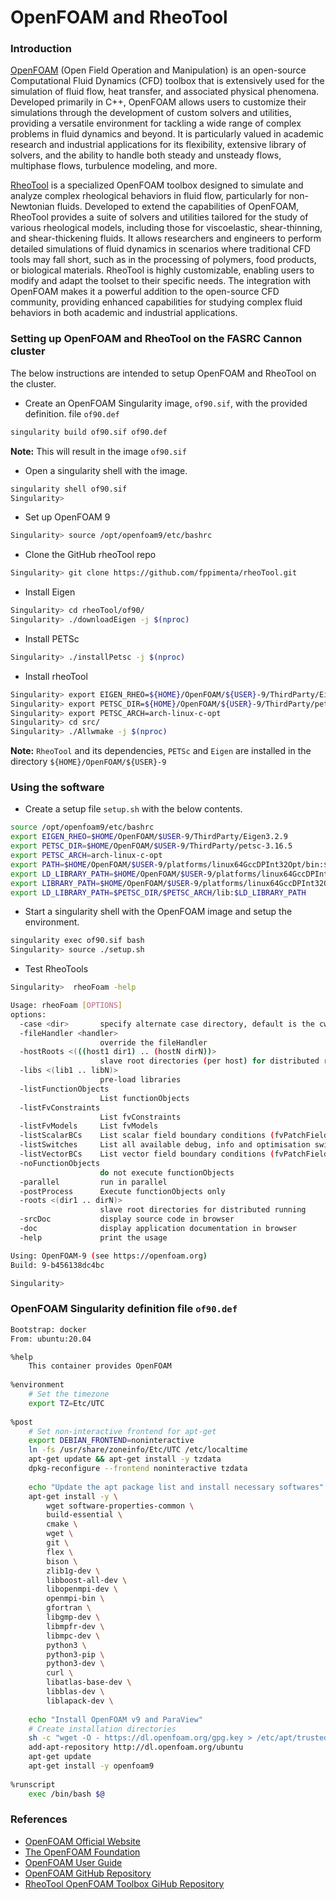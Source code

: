 # OpenFOAM and RheoTool

### Introduction

[OpenFOAM](https://www.openfoam.com/) (Open Field Operation and Manipulation) is an open-source Computational Fluid Dynamics (CFD) toolbox that is extensively used for the simulation of fluid flow, heat transfer, and associated physical phenomena. Developed primarily in C++, OpenFOAM allows users to customize their simulations through the development of custom solvers and utilities, providing a versatile environment for tackling a wide range of complex problems in fluid dynamics and beyond. It is particularly valued in academic research and industrial applications for its flexibility, extensive library of solvers, and the ability to handle both steady and unsteady flows, multiphase flows, turbulence modeling, and more.

[RheoTool](https://github.com/fppimenta/rheoTool) is a specialized OpenFOAM toolbox designed to simulate and analyze complex rheological behaviors in fluid flow, particularly for non-Newtonian fluids. Developed to extend the capabilities of OpenFOAM, RheoTool provides a suite of solvers and utilities tailored for the study of various rheological models, including those for viscoelastic, shear-thinning, and shear-thickening fluids. It allows researchers and engineers to perform detailed simulations of fluid dynamics in scenarios where traditional CFD tools may fall short, such as in the processing of polymers, food products, or biological materials. RheoTool is highly customizable, enabling users to modify and adapt the toolset to their specific needs. The integration with OpenFOAM makes it a powerful addition to the open-source CFD community, providing enhanced capabilities for studying complex fluid behaviors in both academic and industrial applications.

### Setting up OpenFOAM and RheoTool on the FASRC Cannon cluster

The below instructions are intended to setup OpenFOAM and RheoTool on the cluster.

* Create an OpenFOAM Singularity image, `of90.sif`,  with the provided definition. file `of90.def`

```bash
singularity build of90.sif of90.def
```
**Note:** This will result in the image `of90.sif`

* Open a singularity shell with the image.

```bash
singularity shell of90.sif
Singularity> 
```

* Set up OpenFOAM 9

```bash
Singularity> source /opt/openfoam9/etc/bashrc
```

* Clone the GitHub rheoTool repo 
```bash
Singularity> git clone https://github.com/fppimenta/rheoTool.git
```

*  Install Eigen

```bash
Singularity> cd rheoTool/of90/
Singularity> ./downloadEigen -j $(nproc)
```

* Install PETSc
```bash
Singularity> ./installPetsc -j $(nproc)
```

* Install rheoTool

```bash
Singularity> export EIGEN_RHEO=${HOME}/OpenFOAM/${USER}-9/ThirdParty/Eigen3.2.9
Singularity> export PETSC_DIR=${HOME}/OpenFOAM/${USER}-9/ThirdParty/petsc-3.16.5 
Singularity> export PETSC_ARCH=arch-linux-c-opt
Singularity> cd src/
Singularity> ./Allwmake -j $(nproc)
```
**Note:** `RheoTool` and its dependencies, `PETSc` and `Eigen` are installed in the directory `${HOME}/OpenFOAM/${USER}-9`


### Using the software

* Create a setup file `setup.sh` with the below contents.

```bash
source /opt/openfoam9/etc/bashrc
export EIGEN_RHEO=$HOME/OpenFOAM/$USER-9/ThirdParty/Eigen3.2.9
export PETSC_DIR=$HOME/OpenFOAM/$USER-9/ThirdParty/petsc-3.16.5
export PETSC_ARCH=arch-linux-c-opt
export PATH=$HOME/OpenFOAM/$USER-9/platforms/linux64GccDPInt32Opt/bin:$PATH
export LD_LIBRARY_PATH=$HOME/OpenFOAM/$USER-9/platforms/linux64GccDPInt32Opt/lib:$LD_LIBRARY_PATH
export LIBRARY_PATH=$HOME/OpenFOAM/$USER-9/platforms/linux64GccDPInt32Opt/lib:$LIBRARY_PATH
export LD_LIBRARY_PATH=$PETSC_DIR/$PETSC_ARCH/lib:$LD_LIBRARY_PATH
```

* Start a singularity shell with the OpenFOAM image and setup the environment.

```bash
singularity exec of90.sif bash
Singularity> source ./setup.sh
```

* Test RheoTools

```bash
Singularity>  rheoFoam -help

Usage: rheoFoam [OPTIONS]
options:
  -case <dir>       specify alternate case directory, default is the cwd
  -fileHandler <handler>
                    override the fileHandler
  -hostRoots <(((host1 dir1) .. (hostN dirN))>
                    slave root directories (per host) for distributed running
  -libs <(lib1 .. libN)>
                    pre-load libraries
  -listFunctionObjects
                    List functionObjects
  -listFvConstraints
                    List fvConstraints
  -listFvModels     List fvModels
  -listScalarBCs    List scalar field boundary conditions (fvPatchField<scalar>)
  -listSwitches     List all available debug, info and optimisation switches
  -listVectorBCs    List vector field boundary conditions (fvPatchField<vector>)
  -noFunctionObjects
                    do not execute functionObjects
  -parallel         run in parallel
  -postProcess      Execute functionObjects only
  -roots <(dir1 .. dirN)>
                    slave root directories for distributed running
  -srcDoc           display source code in browser
  -doc              display application documentation in browser
  -help             print the usage

Using: OpenFOAM-9 (see https://openfoam.org)
Build: 9-b456138dc4bc

Singularity> 
```

### OpenFOAM Singularity definition file `of90.def`

```bash
Bootstrap: docker
From: ubuntu:20.04

%help
    This container provides OpenFOAM
    
%environment
    # Set the timezone
    export TZ=Etc/UTC
    
%post
    # Set non-interactive frontend for apt-get
    export DEBIAN_FRONTEND=noninteractive
    ln -fs /usr/share/zoneinfo/Etc/UTC /etc/localtime
    apt-get update && apt-get install -y tzdata
    dpkg-reconfigure --frontend noninteractive tzdata
    
    echo "Update the apt package list and install necessary softwares"
    apt-get install -y \
        wget software-properties-common \
        build-essential \
        cmake \
        wget \
        git \
        flex \
        bison \
        zlib1g-dev \
        libboost-all-dev \
        libopenmpi-dev \
        openmpi-bin \
        gfortran \
        libgmp-dev \
        libmpfr-dev \
        libmpc-dev \
        python3 \
        python3-pip \
        python3-dev \
        curl \
        libatlas-base-dev \
        libblas-dev \
        liblapack-dev \
        
    echo "Install OpenFOAM v9 and ParaView"
    # Create installation directories
    sh -c "wget -O - https://dl.openfoam.org/gpg.key > /etc/apt/trusted.gpg.d/openfoam.asc"
    add-apt-repository http://dl.openfoam.org/ubuntu
    apt-get update
    apt-get install -y openfoam9
  
%runscript    
    exec /bin/bash $@
```

### References
* [OpenFOAM Official Website](https://www.openfoam.com/)
* [The OpenFOAM Foundation](https://openfoam.org/)
* [OpenFOAM User Guide](https://www.openfoam.com/documentation/user-guide)
* [OpenFOAM GitHub Repository](https://github.com/OpenFOAM/OpenFOAM-9)
* [RheoTool OpenFOAM Toolbox GiHub Repository](https://github.com/fppimenta/rheoTool)

